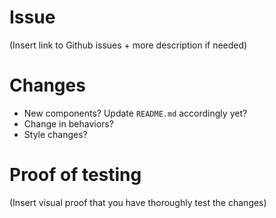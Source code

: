 # Issue
(Insert link to Github issues + more description if needed)
# Changes
- New components? Update `README.md` accordingly yet?
- Change in behaviors?
- Style changes?
# Proof of testing
(Insert visual proof that you have thoroughly test the changes)